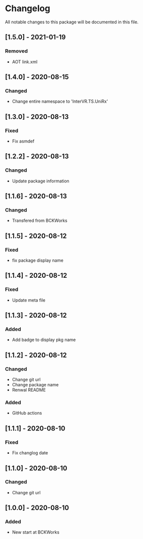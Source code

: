 # Changelog
All notable changes to this package will be documented in this file.

## [1.5.0] - 2021-01-19

### Removed

- AOT link.xml

## [1.4.0] - 2020-08-15

### Changed

- Change entire namespace to 'InterVR.TS.UniRx'

## [1.3.0] - 2020-08-13

### Fixed

- Fix asmdef

## [1.2.2] - 2020-08-13

### Changed

- Update package information

## [1.1.6] - 2020-08-13

### Changed

- Transfered from BCKWorks

## [1.1.5] - 2020-08-12

### Fixed

- fix package display name

## [1.1.4] - 2020-08-12

### Fixed

- Update meta file

## [1.1.3] - 2020-08-12

### Added

- Add badge to display pkg name

## [1.1.2] - 2020-08-12

### Changed

- Change git url
- Change package name
- Renwal README

### Added

- GitHub actions

## [1.1.1] - 2020-08-10

### Fixed

- Fix changlog date

## [1.1.0] - 2020-08-10

### Changed

- Change git url

## [1.0.0] - 2020-08-10

### Added 

- New start at BCKWorks
